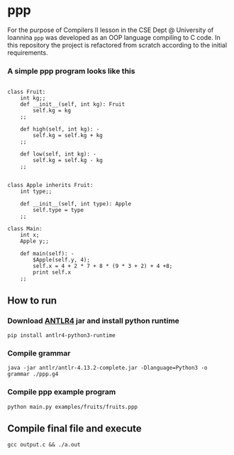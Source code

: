 # ppp



For the purpose of Compilers II lesson in the CSE Dept @ University of Ioannina `ppp` was developed as an OOP language compiling to C code. In this repository the project is refactored from scratch according to the initial requirements.



### A simple ppp program looks like this 

```

class Fruit:
    int kg;;
    def __init__(self, int kg): Fruit
        self.kg = kg
    ;;

    def high(self, int kg): -
        self.kg = self.kg + kg
    ;;

    def low(self, int kg): -
        self.kg = self.kg - kg
    ;;


class Apple inherits Fruit:
    int type;;

    def __init__(self, int type): Apple
        self.type = type
    ;;

class Main:
    int x;
    Apple y;;

    def main(self): -
        $Apple(self.y, 4);
        self.x = 4 + 2 * 7 + 8 * (9 * 3 + 2) + 4 +8;
        print self.x
    ;;

```



## How to run


### Download [ANTLR4](https://www.antlr.org/download.html) jar and install python runtime

`pip install antlr4-python3-runtime`


### Compile grammar

`java -jar antlr/antlr-4.13.2-complete.jar -Dlanguage=Python3 -o grammar ./ppp.g4`


### Compile ppp example program

`python main.py examples/fruits/fruits.ppp`



## Compile final file and execute

`gcc output.c && ./a.out`

